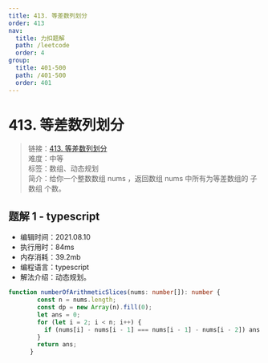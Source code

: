 ```yaml
---
title: 413. 等差数列划分
order: 413
nav:
  title: 力扣题解
  path: /leetcode
  order: 4
group:
  title: 401-500
  path: /401-500
  order: 401
---
```


# 413. 等差数列划分
    
> 链接：[413. 等差数列划分](https://leetcode-cn.com/problems/arithmetic-slices/)  
> 难度：中等  
> 标签：数组、动态规划  
> 简介：给你一个整数数组 nums ，返回数组 nums 中所有为等差数组的 子数组 个数。
      
## 题解 1 - typescript
- 编辑时间：2021.08.10
- 执行用时：84ms
- 内存消耗：39.2mb
- 编程语言：typescript
- 解法介绍：动态规划。
```typescript
function numberOfArithmeticSlices(nums: number[]): number {
        const n = nums.length;
        const dp = new Array(n).fill(0);
        let ans = 0;
        for (let i = 2; i < n; i++) {
          if (nums[i] - nums[i - 1] === nums[i - 1] - nums[i - 2]) ans += dp[i] = dp[i - 1] + 1;
        }
        return ans;
      }
```

      